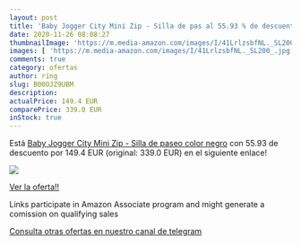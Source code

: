 ```yaml
---
layout: post
title: 'Baby Jogger City Mini Zip - Silla de pas al 55.93 % de descuento'
date: 2020-11-26 08:08:27
thumbnailImage: 'https://m.media-amazon.com/images/I/41LrlzsbfNL._SL200_.jpg'
images: [ 'https://m.media-amazon.com/images/I/41LrlzsbfNL._SL200_.jpg' ]
comments: true
category: ofertas
author: ring
slug: B00OJZ9UBM
description:
actualPrice: 149.4 EUR
comparePrice: 339.0 EUR
inStock: true
---
```


Está [Baby Jogger City Mini Zip - Silla de paseo  color negro](https://www.amazon.es/dp/B00OJZ9UBM/?tag=redken-21) con 55.93 de descuento por 149.4 EUR (original: 339.0 EUR) en el siguiente enlace!

[![](https://m.media-amazon.com/images/I/41LrlzsbfNL._SL200_.jpg)](https://www.amazon.es/dp/B00OJZ9UBM/?tag=redken-21)

[Ver la oferta!!](https://www.amazon.es/dp/B00OJZ9UBM/?tag=redken-21)

Links participate in Amazon Associate program and might generate a comission on qualifying sales

[Consulta otras ofertas en nuestro canal de telegram](https://t.me/s/ofertas25)
